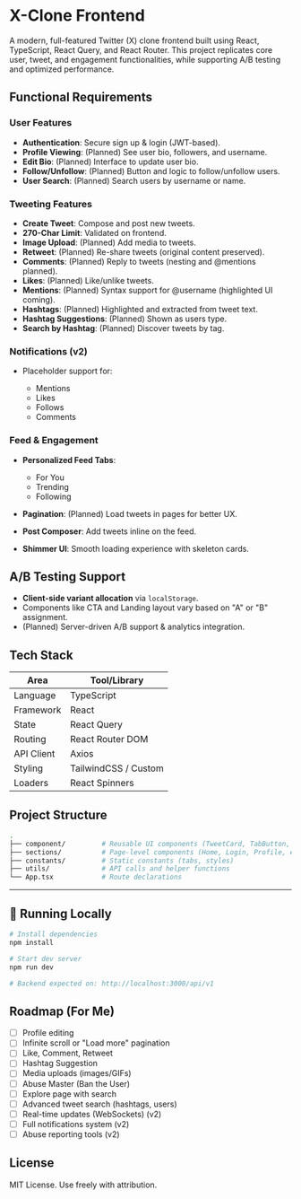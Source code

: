 # X-Clone Frontend

A modern, full-featured Twitter (X) clone frontend built using React, TypeScript, React Query, and React Router. This project replicates core user, tweet, and engagement functionalities, while supporting A/B testing and optimized performance.

## Functional Requirements

### User Features

- **Authentication**: Secure sign up & login (JWT-based).
- **Profile Viewing**: (Planned) See user bio, followers, and username.
- **Edit Bio**: (Planned) Interface to update user bio.
- **Follow/Unfollow**: (Planned) Button and logic to follow/unfollow users.
- **User Search**: (Planned) Search users by username or name.

### Tweeting Features

- **Create Tweet**: Compose and post new tweets.
- **270-Char Limit**: Validated on frontend.
- **Image Upload**: (Planned) Add media to tweets.
- **Retweet**: (Planned) Re-share tweets (original content preserved).
- **Comments**: (Planned) Reply to tweets (nesting and @mentions planned).
- **Likes**: (Planned) Like/unlike tweets.
- **Mentions**: (Planned) Syntax support for @username (highlighted UI coming).
- **Hashtags**: (Planned) Highlighted and extracted from tweet text.
- **Hashtag Suggestions**: (Planned) Shown as users type.
- **Search by Hashtag**: (Planned) Discover tweets by tag.

### Notifications (v2)

- Placeholder support for:

  - Mentions
  - Likes
  - Follows
  - Comments

### Feed & Engagement

- **Personalized Feed Tabs**:

  - For You
  - Trending
  - Following

- **Pagination**: (Planned) Load tweets in pages for better UX.
- **Post Composer**: Add tweets inline on the feed.
- **Shimmer UI**: Smooth loading experience with skeleton cards.

## A/B Testing Support

- **Client-side variant allocation** via `localStorage`.
- Components like CTA and Landing layout vary based on "A" or "B" assignment.
- (Planned) Server-driven A/B support & analytics integration.

## Tech Stack

| Area       | Tool/Library         |
| ---------- | -------------------- |
| Language   | TypeScript           |
| Framework  | React                |
| State      | React Query          |
| Routing    | React Router DOM     |
| API Client | Axios                |
| Styling    | TailwindCSS / Custom |
| Loaders    | React Spinners       |

## Project Structure

```bash
.
├── component/         # Reusable UI components (TweetCard, TabButton, etc.)
├── sections/          # Page-level components (Home, Login, Profile, etc.)
├── constants/         # Static constants (tabs, styles)
├── utils/             # API calls and helper functions
└── App.tsx            # Route declarations
```

---

## 🧪 Running Locally

```bash
# Install dependencies
npm install

# Start dev server
npm run dev

# Backend expected on: http://localhost:3000/api/v1
```

## Roadmap (For Me)

- [ ] Profile editing
- [ ] Infinite scroll or "Load more" pagination
- [ ] Like, Comment, Retweet
- [ ] Hashtag Suggestion
- [ ] Media uploads (images/GIFs)
- [ ] Abuse Master (Ban the User)
- [ ] Explore page with search
- [ ] Advanced tweet search (hashtags, users)
- [ ] Real-time updates (WebSockets) (v2)
- [ ] Full notifications system (v2)
- [ ] Abuse reporting tools (v2)

## License

MIT License. Use freely with attribution.
